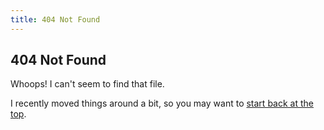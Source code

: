 ```yaml
---
title: 404 Not Found
---
```


## 404 Not Found

Whoops! I can't seem to find that file.

I recently moved things around a bit, so you may want to [start back at the top](/).
